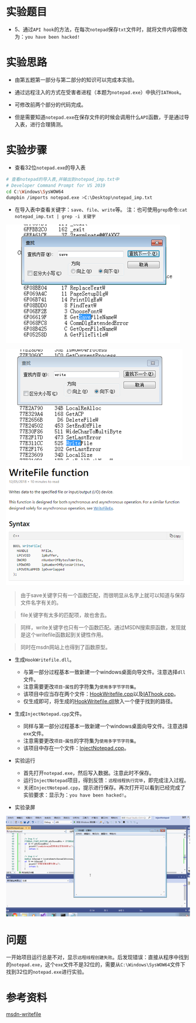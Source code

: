 # 实验题目
* 5、通过`API hook`的方法，在每次`notepad`保存`txt`文件时，就将文件内容修改为：`you have been hacked!`

# 实验思路
* 由第五题第一部分与第二部分的知识可以完成本实验。

* 通过远程注入的方式在受害者进程（本题为`notepad.exe`）中执行`IATHook`。

* 可修改前两个部分的代码完成。

* 但是需要知道`notepad.exe`在保存文件的时候会调用什么`API`函数，于是通过导入表，进行合理猜测。

# 实验步骤
* 查看32位`notepad.exe`的导入表
```bash
# 查看notepad的导入表,并输出到notepad_imp.txt中
# Developer Command Prompt for VS 2019
cd C:\Windows\SysWOW64
dumpbin /imports notepad.exe >C:\Desktop\notepad_imp.txt
```

* 在导入表中查看关键字：`save`、`file`、`write`等。
注：也可使用`grep`命令:`cat notepad_imp.txt | grep -i 关键字`

![](save.PNG)

![](write.PNG)

![](writemsdn.PNG)

> 由于save关键字只有一个函数匹配，而很明显从名字上就可以知道与保存文件名字有关的。

> file关键字有太多的匹配项，故也舍去。

> 同样，write关键字也只有一个函数匹配。通过MSDN搜索原函数，发现就是这个writefile函数起到关键性作用。

> 同时在msdn网站上也得到了函数原型。

* 生成`HookWritefile.dll`。
    * 与第一部分过程基本一致新建一个windows桌面向导文件。注意选择`dll`文件。
    * 注意需要更改`项目`-`属性`的字符集为`使用多字节字符集`。
    * 该项目中应当存在两个文件：[HookWritefile.cpp](HookWritefile.cpp)以及[IAThook.cpp](IAThook.cpp)。
    * 仅生成即可，将生成的[HookWritefile.dll](HookWritefile.dll)放入一个便于找到的路径。
    
* 生成`InjectNotepad.cpp`文件。
    * 同样与第一部分过程基本一致新建一个windows桌面向导文件。注意选择`exe`文件。
    * 注意需要更改`项目`-`属性`的字符集为`使用多字节字符集`。
    * 该项目中存在一个文件：[InjectNotepad.cpp](InjectNotepad.cpp)。

* 实验运行
    * 首先打开`notepad.exe`，然后写入数据。注意此时不保存。
    * 运行`InjectNotepad`项目，得到反馈：`远程线程执行完毕`，即完成注入过程。
    * 关闭`InjectNotepad.cpp`，提示进行保存。再次打开可以看到已经完成了实验要求：显示为：`you have been hacked!`。

* 实验录屏

![](5-3录屏.gif)

# 问题
一开始项目运行总是不对，显示`远程线程创建失败`。后发现错误：直接从程序中找到的`notepad.exe`，这个`exe`文件不是32位的，需要从`C:\Windows\SysWOW64`文件下找到32位的`notepad.exe`进行实验。

# 参考资料
[msdn-writefile](https://docs.microsoft.com/en-us/windows/desktop/api/fileapi/nf-fileapi-writefile)
